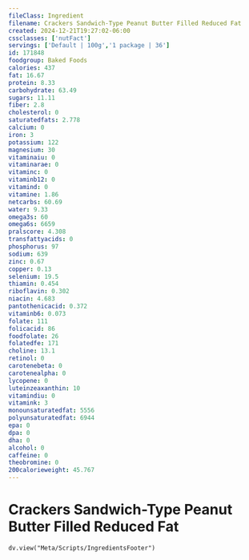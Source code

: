 ```yaml
---
fileClass: Ingredient
filename: Crackers Sandwich-Type Peanut Butter Filled Reduced Fat
created: 2024-12-21T19:27:02-06:00
cssclasses: ['nutFact']
servings: ['Default | 100g','1 package | 36']
id: 171848
foodgroup: Baked Foods
calories: 437
fat: 16.67
protein: 8.33
carbohydrate: 63.49
sugars: 11.11
fiber: 2.8
cholesterol: 0
saturatedfats: 2.778
calcium: 0
iron: 3
potassium: 122
magnesium: 30
vitaminaiu: 0
vitaminarae: 0
vitaminc: 0
vitaminb12: 0
vitamind: 0
vitamine: 1.86
netcarbs: 60.69
water: 9.33
omega3s: 60
omega6s: 6659
pralscore: 4.308
transfattyacids: 0
phosphorus: 97
sodium: 639
zinc: 0.67
copper: 0.13
selenium: 19.5
thiamin: 0.454
riboflavin: 0.302
niacin: 4.683
pantothenicacid: 0.372
vitaminb6: 0.073
folate: 111
folicacid: 86
foodfolate: 26
folatedfe: 171
choline: 13.1
retinol: 0
carotenebeta: 0
carotenealpha: 0
lycopene: 0
luteinzeaxanthin: 10
vitamindiu: 0
vitamink: 3
monounsaturatedfat: 5556
polyunsaturatedfat: 6944
epa: 0
dpa: 0
dha: 0
alcohol: 0
caffeine: 0
theobromine: 0
200calorieweight: 45.767
---
```


# Crackers Sandwich-Type Peanut Butter Filled Reduced Fat

```dataviewjs
dv.view("Meta/Scripts/IngredientsFooter")
```
